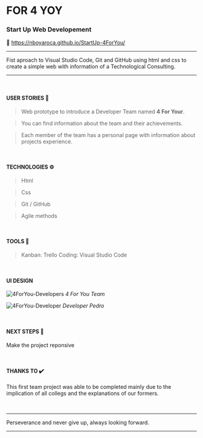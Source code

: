 # FOR 4 YOY
### Start Up Web Developement


🔗  https://nboyaroca.github.io/StartUp-4ForYou/

------------
Fist aproach to Visual Studio Code, Git and GitHub using html and css to create a simple web with information of a Technological Consulting. 

------------


&nbsp;

#### USER STORIES  📄

>Web prototype to introduce a Developer Team named **4 For Your**.

>You can find information about the team and their achievements.

>Each member of the team has a personal page with information about projects experience.

&nbsp;

#### TECHNOLOGIES ⚙️

>Html

>Css

>Git / GitHub

>Agile methods

&nbsp;

#### TOOLS 🔧
>Kanban: Trello
>Coding: Visual Studio Code
>

&nbsp;

#### UI DESIGN

![4ForYou-Developers](https://user-images.githubusercontent.com/102729704/170844510-bc6f1a11-3897-46a0-a44a-5c6cc080301d.jpeg)
*4 For You Team*

![4ForYou-Developer](https://user-images.githubusercontent.com/102729704/170844507-960149a2-61b8-4ca9-a97d-07a4dbebb6ce.jpeg)
*Developer Pedro*


&nbsp;

####  NEXT STEPS   👣
Make the project reponsive 

&nbsp;

#### THANKS TO ✔️
This first team project was able to be completed mainly due to the implication of all collegs and the explanations of our formers.

&nbsp;

------------
Perseverance and never give up, always looking forward.

------------
